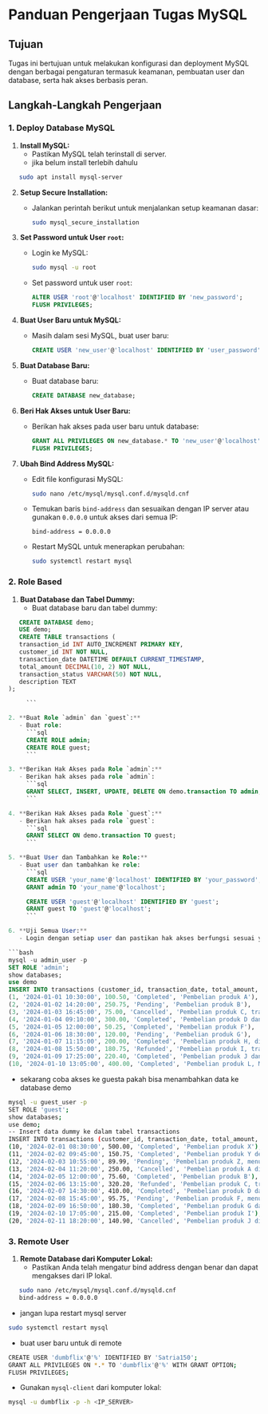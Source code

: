 # Panduan Pengerjaan Tugas MySQL

## Tujuan

Tugas ini bertujuan untuk melakukan konfigurasi dan deployment MySQL dengan berbagai pengaturan termasuk keamanan, pembuatan user dan database, serta hak akses berbasis peran.

## Langkah-Langkah Pengerjaan

### 1. Deploy Database MySQL

1. **Install MySQL:**
   - Pastikan MySQL telah terinstall di server.
   - jika belum install terlebih dahulu
```bash
   sudo apt install mysql-server
```

2. **Setup Secure Installation:**
   - Jalankan perintah berikut untuk menjalankan setup keamanan dasar:
     ```bash
     sudo mysql_secure_installation
     ```

3. **Set Password untuk User `root`:**
   - Login ke MySQL:
     ```bash
     sudo mysql -u root
     ```
   - Set password untuk user `root`:
     ```sql
     ALTER USER 'root'@'localhost' IDENTIFIED BY 'new_password';
     FLUSH PRIVILEGES;
     ```

4. **Buat User Baru untuk MySQL:**
   - Masih dalam sesi MySQL, buat user baru:
     ```sql
     CREATE USER 'new_user'@'localhost' IDENTIFIED BY 'user_password';
     ```

5. **Buat Database Baru:**
   - Buat database baru:
     ```sql
     CREATE DATABASE new_database;
     ```

6. **Beri Hak Akses untuk User Baru:**
   - Berikan hak akses pada user baru untuk database:
     ```sql
     GRANT ALL PRIVILEGES ON new_database.* TO 'new_user'@'localhost';
     FLUSH PRIVILEGES;
     ```

7. **Ubah Bind Address MySQL:**
   - Edit file konfigurasi MySQL:
     ```bash
     sudo nano /etc/mysql/mysql.conf.d/mysqld.cnf
     ```
   - Temukan baris `bind-address` dan sesuaikan dengan IP server  atau gunakan `0.0.0.0` untuk akses dari semua IP:
     ```
     bind-address = 0.0.0.0
     ```
   - Restart MySQL untuk menerapkan perubahan:
     ```bash
     sudo systemctl restart mysql
     ```

### 2. Role Based

1. **Buat Database dan Tabel Dummy:**
   - Buat database baru dan tabel dummy:

```sql
   CREATE DATABASE demo;
   USE demo;
   CREATE TABLE transactions (
   transaction_id INT AUTO_INCREMENT PRIMARY KEY,
   customer_id INT NOT NULL,
   transaction_date DATETIME DEFAULT CURRENT_TIMESTAMP,
   total_amount DECIMAL(10, 2) NOT NULL,
   transaction_status VARCHAR(50) NOT NULL,
   description TEXT
);

     ```

2. **Buat Role `admin` dan `guest`:**
   - Buat role:
     ```sql
     CREATE ROLE admin;
     CREATE ROLE guest;
     ```

3. **Berikan Hak Akses pada Role `admin`:**
   - Berikan hak akses pada role `admin`:
     ```sql
     GRANT SELECT, INSERT, UPDATE, DELETE ON demo.transaction TO admin;
     ```

4. **Berikan Hak Akses pada Role `guest`:**
   - Berikan hak akses pada role `guest`:
     ```sql
     GRANT SELECT ON demo.transaction TO guest;
     ```

5. **Buat User dan Tambahkan ke Role:**
   - Buat user dan tambahkan ke role:
     ```sql
     CREATE USER 'your_name'@'localhost' IDENTIFIED BY 'your_password';
     GRANT admin TO 'your_name'@'localhost';

     CREATE USER 'guest'@'localhost' IDENTIFIED BY 'guest';
     GRANT guest TO 'guest'@'localhost';
     ```

6. **Uji Semua User:**
   - Login dengan setiap user dan pastikan hak akses berfungsi sesuai yang diatur.

```bash
mysql -u admin_user -p
SET ROLE 'admin';
show databases;
use demo
INSERT INTO transactions (customer_id, transaction_date, total_amount, transaction_status, description) VALUES
(1, '2024-01-01 10:30:00', 100.50, 'Completed', 'Pembelian produk A'),
(2, '2024-01-02 14:20:00', 250.75, 'Pending', 'Pembelian produk B'),
(3, '2024-01-03 16:45:00', 75.00, 'Cancelled', 'Pembelian produk C, transaksi dibatalkan'),
(4, '2024-01-04 09:10:00', 300.00, 'Completed', 'Pembelian produk D dan E'),
(5, '2024-01-05 12:00:00', 50.25, 'Completed', 'Pembelian produk F'),
(6, '2024-01-06 18:30:00', 120.00, 'Pending', 'Pembelian produk G'),
(7, '2024-01-07 11:15:00', 200.00, 'Completed', 'Pembelian produk H, diskon 10%'),
(8, '2024-01-08 15:50:00', 180.75, 'Refunded', 'Pembelian produk I, transaksi dikembalikan'),
(9, '2024-01-09 17:25:00', 220.40, 'Completed', 'Pembelian produk J dan K'),
(10, '2024-01-10 13:05:00', 400.00, 'Completed', 'Pembelian produk L, M, dan N');

```

- sekarang coba akses ke guesta pakah bisa menambahkan data ke database demo

```bash
mysql -u guest_user -p
SET ROLE 'guest';
show databases;
use demo;
-- Insert data dummy ke dalam tabel transactions
INSERT INTO transactions (customer_id, transaction_date, total_amount, transaction_status, description) VALUES
(10, '2024-02-01 08:30:00', 500.00, 'Completed', 'Pembelian produk X'),
(11, '2024-02-02 09:45:00', 150.75, 'Completed', 'Pembelian produk Y dengan diskon'),
(12, '2024-02-03 10:55:00', 89.99, 'Pending', 'Pembelian produk Z, menunggu konfirmasi'),
(13, '2024-02-04 11:20:00', 250.00, 'Cancelled', 'Pembelian produk A dibatalkan'),
(14, '2024-02-05 12:00:00', 75.60, 'Completed', 'Pembelian produk B'),
(15, '2024-02-06 13:15:00', 320.20, 'Refunded', 'Pembelian produk C, transaksi dikembalikan'),
(16, '2024-02-07 14:30:00', 410.00, 'Completed', 'Pembelian produk D dan E'),
(17, '2024-02-08 15:45:00', 95.75, 'Pending', 'Pembelian produk F, menunggu pembayaran'),
(18, '2024-02-09 16:50:00', 180.30, 'Completed', 'Pembelian produk G dan H'),
(19, '2024-02-10 17:05:00', 215.00, 'Completed', 'Pembelian produk I'),
(20, '2024-02-11 18:20:00', 140.90, 'Cancelled', 'Pembelian produk J dibatalkan');
```

### 3. Remote User
1. **Remote Database dari Komputer Lokal:**
   - Pastikan Anda telah mengatur bind address dengan benar dan dapat mengakses dari IP lokal.
```bash
   sudo nano /etc/mysql/mysql.conf.d/mysqld.cnf
   bind-address = 0.0.0.0   
```

- jangan lupa restart mysql server
```bash
sudo systemctl restart mysql
```

   - buat user baru untuk di remote
```bash
CREATE USER 'dumbflix'@'%' IDENTIFIED BY 'Satria150';
GRANT ALL PRIVILEGES ON *.* TO 'dumbflix'@'%' WITH GRANT OPTION;
FLUSH PRIVILEGES;
```

   - Gunakan `mysql-client` dari komputer lokal:

```bash
mysql -u dumbflix -p -h <IP_SERVER> 
```
